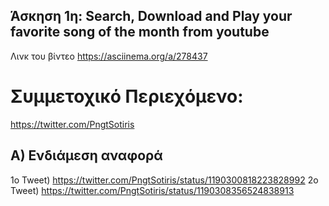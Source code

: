## Άσκηση 1η: Search, Download and Play your favorite song of the month from youtube

Λινκ του βίντεο https://asciinema.org/a/278437



# Συμμετοχικό Περιεχόμενο:
   https://twitter.com/PngtSotiris
    
## Α) Ενδιάμεση αναφορά

1o Tweet) https://twitter.com/PngtSotiris/status/1190300818223828992
2o Tweet) https://twitter.com/PngtSotiris/status/1190308356524838913
